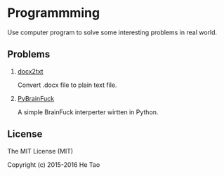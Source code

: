 Programmming
=============

Use computer program to solve some interesting problems in real world.

Problems
--------

1. [docx2txt][1]

    Convert .docx file to plain text file.

2. [PyBrainFuck][2]

    A simple BrainFuck interperter wirtten in Python.

License
--------

The MIT License (MIT)

Copyright (c) 2015-2016 He Tao


<!--links-->

[1]: https://github.com/sighingnow/Programming/tree/master/docx2txt  "docx2txt"
[2]: https://github.com/sighingnow/Programming/tree/master/PyBrainFuck  "PyBrainFuck"

